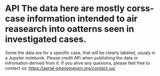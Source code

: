 # API The data here are mostly corss-case information intended to air reasearch into oatterns seen in investigated cases.
Some the data are for a specific case, that will be clearly labeled, usualy in a Jupyter notebook.
Please credit APi when publishing the data or infromation derived from it.
If you ahve any quesions, please feel free to contact us:
https://aerial-phenomenon.org/contact-us/
